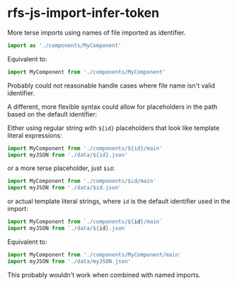 # rfs-js-import-infer-token

More terse imports using names of file imported as identifier.

```js
import as './components/MyComponent'
```

Equivalent to:

```js
import MyComponent from './components/MyComponent'
```

Probably could not reasonable handle cases where file name isn't valid identifier.

A different, more flexible syntax could allow for placeholders in the path based on the default identifier:

Either using regular string with `${id}` placeholders that look like template literal expressions:

```js
import MyComponent from './components/${id}/main'
import myJSON from './data/${id}.json'
```

or a more terse placeholder, just `$id`:

```js
import MyComponent from './components/$id/main'
import myJSON from './data/$id.json'
```

or actual template literal strings, where `id` is the default identifier used in the import:

```js
import MyComponent from `./components/${id}/main`
import myJSON from `./data/${id}.json`
```

Equivalent to:

```js
import MyComponent from './components/MyComponent/main'
import myJSON from './data/myJSON.json'
```

This probably wouldn't work when combined with named imports.

